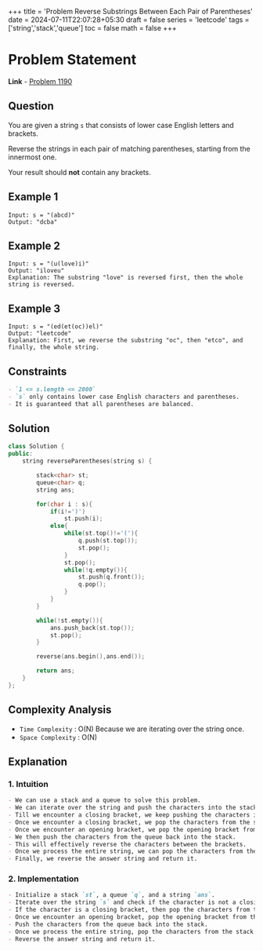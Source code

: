 +++
title = 'Problem Reverse Substrings Between Each Pair of Parentheses'
date = 2024-07-11T22:07:28+05:30
draft = false
series = 'leetcode'
tags =['string','stack','queue']
toc = false
math = false
+++

# Problem Statement

**Link** - [Problem 1190](https://leetcode.com/problems/reverse-substrings-between-each-pair-of-parentheses/description/)

## Question

You are given a string `s` that consists of lower case English letters and brackets.

Reverse the strings in each pair of matching parentheses, starting from the innermost one.

Your result should **not** contain any brackets.

## Example 1

```
Input: s = "(abcd)"
Output: "dcba"
```

## Example 2

```
Input: s = "(u(love)i)"
Output: "iloveu"
Explanation: The substring "love" is reversed first, then the whole string is reversed.
```

## Example 3

```
Input: s = "(ed(et(oc))el)"
Output: "leetcode"
Explanation: First, we reverse the substring "oc", then "etco", and finally, the whole string.
```

## Constraints

```markdown
- `1 <= s.length <= 2000`
- `s` only contains lower case English characters and parentheses.
- It is guaranteed that all parentheses are balanced.
```

## Solution

```cpp
class Solution {
public:
    string reverseParentheses(string s) {

        stack<char> st;
        queue<char> q;
        string ans;

        for(char i : s){
            if(i!=')')
                st.push(i);
            else{
                while(st.top()!='('){
                    q.push(st.top());
                    st.pop();
                }
                st.pop();
                while(!q.empty()){
                    st.push(q.front());
                    q.pop();
                }
            }
        }

        while(!st.empty()){
            ans.push_back(st.top());
            st.pop();
        }

        reverse(ans.begin(),ans.end());

        return ans;
    }
};
```

## Complexity Analysis

- `Time Complexity` : O(N) Because we are iterating over the string once.
- `Space Complexity` : O(N)

## Explanation

### 1. Intuition

```markdown
- We can use a stack and a queue to solve this problem.
- We can iterate over the string and push the characters into the stack.
- Till we encounter a closing bracket, we keep pushing the characters into the stack.
- Once we encounter a closing bracket, we pop the characters from the stack and push them into the queue till we encounter an opening bracket.
- Once we encounter an opening bracket, we pop the opening bracket from the stack.
- We then push the characters from the queue back into the stack.
- This will effectively reverse the characters between the brackets.
- Once we process the entire string, we can pop the characters from the stack and append them to the answer string.
- Finally, we reverse the answer string and return it.
```

### 2. Implementation

```markdown
- Initialize a stack `st`, a queue `q`, and a string `ans`.
- Iterate over the string `s` and check if the character is not a closing bracket, then push it into the stack.
- If the character is a closing bracket, then pop the characters from the stack and push them into the queue till we encounter an opening bracket.
- Once we encounter an opening bracket, pop the opening bracket from the stack.
- Push the characters from the queue back into the stack.
- Once we process the entire string, pop the characters from the stack and append them to the answer string.
- Reverse the answer string and return it.
```
